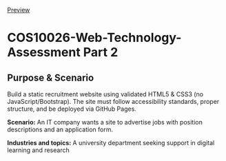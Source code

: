 [Preview](https://htmlpreview.github.io/?https://github.com/Swinburne105923830/COS10026-Web-Technology-Assessment/blob/main/index.html)
# COS10026-Web-Technology-Assessment Part 2
## Purpose & Scenario
Build a static recruitment website using validated HTML5 & CSS3 (no JavaScript/Bootstrap). The site must follow accessibility standards, proper structure, and be deployed via GitHub Pages.

**Scenario:**
An IT company wants a site to advertise jobs with position descriptions and an application form.

**Industries and topics:**
A university department seeking support in digital learning and research
